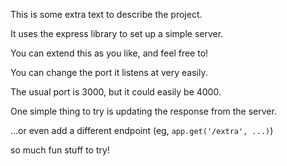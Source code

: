 This is some extra text to describe the project.

It uses the express library to set up a simple server.

You can extend this as you like, and feel free to!

You can change the port it listens at very easily.

The usual port is 3000, but it could easily be 4000.

One simple thing to try is updating the response from the server.

...or even add a different endpoint (eg, `app.get('/extra', ...)`)

so much fun stuff to try!
